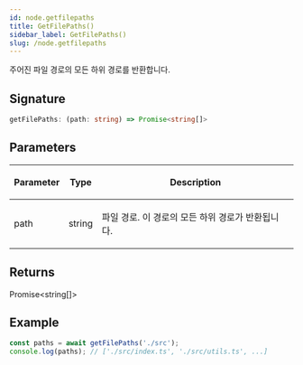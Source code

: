 ```yaml
---
id: node.getfilepaths
title: GetFilePaths()
sidebar_label: GetFilePaths()
slug: /node.getfilepaths
---
```






주어진 파일 경로의 모든 하위 경로를 반환합니다.

## Signature

```typescript
getFilePaths: (path: string) => Promise<string[]>
```

## Parameters

<table><thead><tr><th>

Parameter


</th><th>

Type


</th><th>

Description


</th></tr></thead>
<tbody><tr><td>

path


</td><td>

string


</td><td>

파일 경로. 이 경로의 모든 하위 경로가 반환됩니다.


</td></tr>
</tbody></table>

## Returns

Promise&lt;string[]&gt;

## Example


```typescript
const paths = await getFilePaths('./src');
console.log(paths); // ['./src/index.ts', './src/utils.ts', ...]
```

